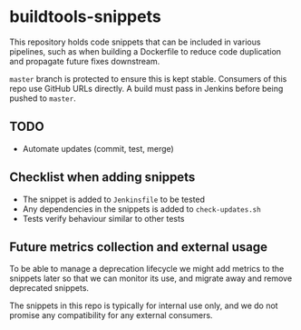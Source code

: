 # buildtools-snippets

This repository holds code snippets that can be included in various
pipelines, such as when building a Dockerfile to reduce code duplication
and propagate future fixes downstream.

`master` branch is protected to ensure this is kept stable. Consumers of this
repo use GitHub URLs directly. A build must pass in Jenkins before being
pushed to `master`.

## TODO

* Automate updates (commit, test, merge)

## Checklist when adding snippets

* The snippet is added to `Jenkinsfile` to be tested
* Any dependencies in the snippets is added to `check-updates.sh`
* Tests verify behaviour similar to other tests

## Future metrics collection and external usage

To be able to manage a deprecation lifecycle we might add metrics to the
snippets later so that we can monitor its use, and migrate away and remove
deprecated snippets.

The snippets in this repo is typically for internal use only, and we do not
promise any compatibility for any external consumers.
